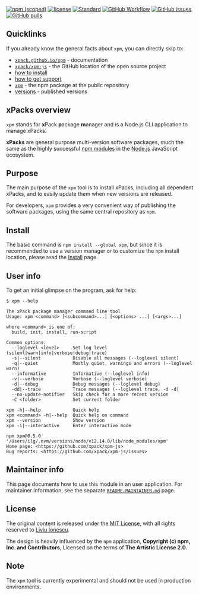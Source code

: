 [![npm (scoped)](https://img.shields.io/npm/v/xpm.svg)](https://www.npmjs.com/package/xpm)
[![license](https://img.shields.io/github/license/xpack/xpm-js.svg)](https://github.com/xpack/xpm-js/blob/master/LICENSE)
[![Standard](https://img.shields.io/badge/code_style-standard-brightgreen.svg)](https://standardjs.com/)
[![GitHub Workflow](https:/github.com/xpack/xpm-js/.github/workflows/nodejs.yml/badge.svg)](https://github.com/xpack/xpm-js/actions)
[![GitHub issues](https://img.shields.io/github/issues/xpack/xpm-js.svg)](https://github.com/xpack/xpm-js/issues)
[![GitHub pulls](https://img.shields.io/github/issues-pr/xpack/xpm-js.svg)](https://github.com/xpack/xpm-js/pulls)

## Quicklinks

If you already know the general facts about `xpm`, you can directly skip to:

- [`xpack.github.io/xpm`](https://xpack.github.io/xpm/) - documentation
- [`xpack/xpm-js`](https://github.com/xpack/xpm-js.git) - the GitHub location of the open source project
- [how to install](https://xpack.github.io/xpm/install/)
- [how to get support](https://xpack.github.io/xpm/support/)
- [`xpm`](https://www.npmjs.com/package/xpm) - the npm package at the public repository
- [versions](https://www.npmjs.com/package/xpm?activeTab=versions) - published versions

## xPacks overview

`xpm` stands for **x**Pack **p**ackage **m**anager and is a Node.js CLI
application to manage xPacks.

**xPacks** are general purpose multi-version software packages,
much the same as the highly successful
[npm modules](https://docs.npmjs.com/getting-started/what-is-npm)
in the [Node.js](https://nodejs.org/en/) JavaScript ecosystem.

## Purpose

The main purpose of the `xpm` tool is to install xPacks, including all
dependent xPacks, and to easily update them when new versions are released.

For developers, `xpm` provides a very convenient way of publishing the
software packages, using the same central repository as `npm`.

## Install

The basic command is `npm install --global xpm`, but since it is recommended
to use a version manager or to customize the `npm` install location, 
please read the
[Install](https://xpack.github.io/xpm/install/) page.

## User info

To get an initial glimpse on the program, ask for help:

```console
$ xpm --help

The xPack package manager command line tool
Usage: xpm <command> [<subcommand>...] [<options> ...] [<args>...]

where <command> is one of:
  build, init, install, run-script

Common options:
  --loglevel <level>     Set log level (silent|warn|info|verbose|debug|trace) 
  -s|--silent            Disable all messages (--loglevel silent) 
  -q|--quiet             Mostly quiet, warnings and errors (--loglevel warn) 
  --informative          Informative (--loglevel info) 
  -v|--verbose           Verbose (--loglevel verbose) 
  -d|--debug             Debug messages (--loglevel debug) 
  -dd|--trace            Trace messages (--loglevel trace, -d -d) 
  --no-update-notifier   Skip check for a more recent version 
  -C <folder>            Set current folder 

xpm -h|--help            Quick help 
xpm <command> -h|--help  Quick help on command 
xpm --version            Show version 
xpm -i|--interactive     Enter interactive mode 

npm xpm@0.5.0 '/Users/ilg/.nvm/versions/node/v12.14.0/lib/node_modules/xpm'
Home page: <https://github.com/xpack/xpm-js>
Bug reports: <https://github.com/xpack/xpm-js/issues>
```

## Maintainer info

This page documents how to use this module in an user application.
For maintainer information, see the separate
[`README-MAINTAINER.md`](https://github.com/xpack/xpm-js/blob/master/README-MAINTAINER.md)
page.

## License

The original content is released under the
[MIT License](https://opensource.org/licenses/MIT), with all rights
reserved to [Liviu Ionescu](https://github.com/ilg-ul).

The design is heavily influenced by the `npm` application,
**Copyright (c) npm, Inc. and Contributors**, Licensed on the
terms of **The Artistic License 2.0**.

## Note

The `xpm` tool is currently experimental and should not be used in
production environments.
